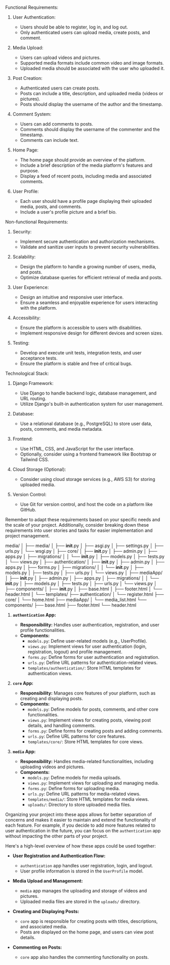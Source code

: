Functional Requirements:
1. User Authentication:
   - Users should be able to register, log in, and log out.
   - Only authenticated users can upload media, create posts, and comment.

2. Media Upload:
   - Users can upload videos and pictures.
   - Supported media formats include common video and image formats.
   - Uploaded media should be associated with the user who uploaded it.

3. Post Creation:
   - Authenticated users can create posts.
   - Posts can include a title, description, and uploaded media (videos or pictures).
   - Posts should display the username of the author and the timestamp.

4. Comment System:
   - Users can add comments to posts.
   - Comments should display the username of the commenter and the timestamp.
   - Comments can include text.

5. Home Page:
   - The home page should provide an overview of the platform.
   - Include a brief description of the media platform's features and purpose.
   - Display a feed of recent posts, including media and associated comments.

6. User Profile:
   - Each user should have a profile page displaying their uploaded media, posts, and comments.
   - Include a user's profile picture and a brief bio.

Non-functional Requirements:
1. Security:
   - Implement secure authentication and authorization mechanisms.
   - Validate and sanitize user inputs to prevent security vulnerabilities.

2. Scalability:
   - Design the platform to handle a growing number of users, media, and posts.
   - Optimize database queries for efficient retrieval of media and posts.

3. User Experience:
   - Design an intuitive and responsive user interface.
   - Ensure a seamless and enjoyable experience for users interacting with the platform.

4. Accessibility:
   - Ensure the platform is accessible to users with disabilities.
   - Implement responsive design for different devices and screen sizes.

5. Testing:
   - Develop and execute unit tests, integration tests, and user acceptance tests.
   - Ensure the platform is stable and free of critical bugs.

Technological Stack:
1. Django Framework:
   - Use Django to handle backend logic, database management, and URL routing.
   - Utilize Django's built-in authentication system for user management.

2. Database:
   - Use a relational database (e.g., PostgreSQL) to store user data, posts, comments, and media metadata.

3. Frontend:
   - Use HTML, CSS, and JavaScript for the user interface.
   - Optionally, consider using a frontend framework like Bootstrap or Tailwind CSS.

4. Cloud Storage (Optional):
   - Consider using cloud storage services (e.g., AWS S3) for storing uploaded media.

5. Version Control:
   - Use Git for version control, and host the code on a platform like GitHub.

Remember to adapt these requirements based on your specific needs and the scale of your project. Additionally, consider breaking down these requirements into user stories and tasks for easier implementation and project management.



media/
│
├── media/
│   ├── __init__.py
│   ├── asgi.py
│   ├── settings.py
│   ├── urls.py
│   └── wsgi.py
│
├── core/
│   ├── __init__.py
│   ├── admin.py
│   ├── apps.py
│   ├── migrations/
│   │   └── __init__.py
│   ├── models.py
│   ├── tests.py
│   └── views.py
│
├── authentication/
│   ├── __init__.py
│   ├── admin.py
│   ├── apps.py
│   ├── forms.py
│   ├── migrations/
│   │   └── __init__.py
│   ├── models.py
│   ├── tests.py
│   ├── urls.py
│   └── views.py
│
├── mediaApp/
│   ├── __init__.py
│   ├── admin.py
│   ├── apps.py
│   ├── migrations/
│   │   └── __init__.py
│   ├── models.py
│   ├── tests.py
│   ├── urls.py
│   └── views.py
│
├── components/
│   ├── __init__.py
│   ├── base.html
│   ├── footer.html
│   └── header.html
│
└── templates/
    ├── authentication/
    │   └── register.html
    ├── core/
    │   └── home.html
    ├── mediaApp/
    │   └── media_list.html
    └── components/
        ├── base.html
        ├── footer.html
        └── header.html



1. **`authentication` App:**
   - **Responsibility:** Handles user authentication, registration, and user profile functionalities.
   - **Components:**
     - `models.py`: Define user-related models (e.g., UserProfile).
     - `views.py`: Implement views for user authentication (login, registration, logout) and profile management.
     - `forms.py`: Define forms for user authentication and registration.
     - `urls.py`: Define URL patterns for authentication-related views.
     - `templates/authentication/`: Store HTML templates for authentication views.

2. **`core` App:**
   - **Responsibility:** Manages core features of your platform, such as creating and displaying posts.
   - **Components:**
     - `models.py`: Define models for posts, comments, and other core functionalities.
     - `views.py`: Implement views for creating posts, viewing post details, and handling comments.
     - `forms.py`: Define forms for creating posts and adding comments.
     - `urls.py`: Define URL patterns for core features.
     - `templates/core/`: Store HTML templates for core views.

3. **`media` App:**
   - **Responsibility:** Handles media-related functionalities, including uploading videos and pictures.
   - **Components:**
     - `models.py`: Define models for media uploads.
     - `views.py`: Implement views for uploading and managing media.
     - `forms.py`: Define forms for uploading media.
     - `urls.py`: Define URL patterns for media-related views.
     - `templates/media/`: Store HTML templates for media views.
     - `uploads/`: Directory to store uploaded media files.

Organizing your project into these apps allows for better separation of concerns and makes it easier to maintain and extend the functionality of each feature. For example, if you decide to add more features related to user authentication in the future, you can focus on the `authentication` app without impacting the other parts of your project.

Here's a high-level overview of how these apps could be used together:

- **User Registration and Authentication Flow:**
  - `authentication` app handles user registration, login, and logout.
  - User profile information is stored in the `UserProfile` model.

- **Media Upload and Management:**
  - `media` app manages the uploading and storage of videos and pictures.
  - Uploaded media files are stored in the `uploads/` directory.

- **Creating and Displaying Posts:**
  - `core` app is responsible for creating posts with titles, descriptions, and associated media.
  - Posts are displayed on the home page, and users can view post details.

- **Commenting on Posts:**
  - `core` app also handles the commenting functionality on posts.

